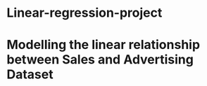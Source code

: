 # Linear-regression-project
# Modelling the linear relationship between Sales and Advertising Dataset

